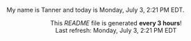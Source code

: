 My name is Tanner and today is Monday, July 3, 2:21 PM EDT.

<p align="center">This <i>README</i> file is generated <b>every 3 hours</b>!</br>Last refresh: Monday, July 3, 2:21 PM EDT<br /></p>
